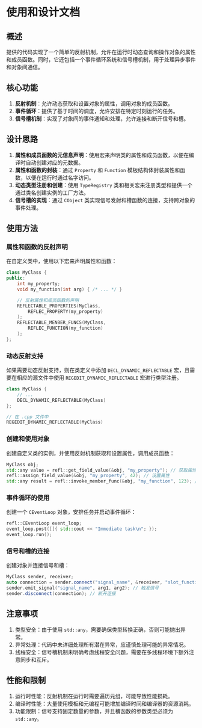 # 使用和设计文档

## 概述

提供的代码实现了一个简单的反射机制，允许在运行时动态查询和操作对象的属性和成员函数。同时，它还包括一个事件循环系统和信号槽机制，用于处理异步事件和对象间通信。

## 核心功能

1. **反射机制**：允许动态获取和设置对象的属性，调用对象的成员函数。
2. **事件循环**：提供了基于时间的调度，允许安排在特定时刻运行的任务。
3. **信号槽机制**：实现了对象间的事件通知和处理，允许连接和断开信号和槽。

## 设计思路

1. **属性和成员函数的元信息声明**：使用宏来声明类的属性和成员函数，以便在编译时自动创建对应的元数据。
2. **属性和函数的封装**：通过 `Property` 和 `Function` 模板结构体封装属性和函数，以便在运行时通过名字访问。
3. **动态类型注册和创建**：使用 `TypeRegistry` 类和相关宏来注册类型和提供一个通过类名创建实例的工厂方法。
4. **信号槽的实现**：通过 `CObject` 类实现信号发射和槽函数的连接，支持跨对象的事件处理。

## 使用方法

### 属性和函数的反射声明

在自定义类中，使用以下宏来声明属性和函数：

```cpp
class MyClass {
public:
    int my_property;
    void my_function(int arg) { /* ... */ }

    // 反射属性和成员函数的声明
    REFLECTABLE_PROPERTIES(MyClass,
        REFLEC_PROPERTY(my_property)
    );
    REFLECTABLE_MENBER_FUNCS(MyClass,
        REFLEC_FUNCTION(my_function)
    );
};
```

### 动态反射支持

如果需要动态反射支持，则在类定义中添加 `DECL_DYNAMIC_REFLECTABLE` 宏，且需要在相应的源文件中使用 `REGEDIT_DYNAMIC_REFLECTABLE` 宏进行类型注册。

```cpp
class MyClass {
    // ...
    DECL_DYNAMIC_REFLECTABLE(MyClass)
};

// 在 .cpp 文件中
REGEDIT_DYNAMIC_REFLECTABLE(MyClass)
```

### 创建和使用对象

创建自定义类的实例，并使用反射机制获取和设置属性，调用成员函数：

```cpp
MyClass obj;
std::any value = refl::get_field_value(&obj, "my_property"); // 获取属性
refl::assign_field_value(&obj, "my_property", 42); // 设置属性
std::any result = refl::invoke_member_func(&obj, "my_function", 123); // 调用函数
```

### 事件循环的使用

创建一个 `CEventLoop` 对象，安排任务并启动事件循环：

```cpp
refl::CEventLoop event_loop;
event_loop.post([]{ std::cout << "Immediate task\n"; });
event_loop.run();
```

### 信号和槽的连接

创建对象并连接信号和槽：

```cpp
MyClass sender, receiver;
auto connection = sender.connect("signal_name", &receiver, "slot_function");
sender.emit_signal("signal_name", arg1, arg2); // 触发信号
sender.disconnect(connection); // 断开连接
```

## 注意事项

1. 类型安全：由于使用 `std::any`，需要确保类型转换正确，否则可能抛出异常。
2. 异常处理：代码中未详细处理所有潜在异常，应谨慎处理可能的异常情况。
3. 线程安全：信号槽机制未明确考虑线程安全问题，需要在多线程环境下额外注意同步和互斥。

## 性能和限制

1. 运行时性能：反射机制在运行时需要遍历元组，可能导致性能损耗。
2. 编译时性能：大量使用模板和元编程可能增加编译时间和编译器的资源消耗。
3. 功能限制：信号支持固定数量的参数，并且槽函数的参数类型必须为 `std::any`。